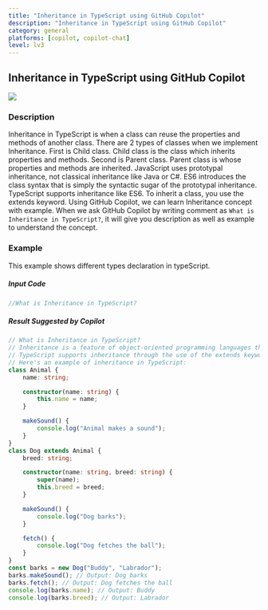 ```yaml
---
title: "Inheritance in TypeScript using GitHub Copilot"
description: "Inheritance in TypeScript using GitHub Copilot"
category: general
platforms: [copilot, copilot-chat]
level: lv3
---
```

 
## Inheritance in TypeScript using GitHub Copilot
[<img src="https://img.shields.io/badge/Lv3-Mature_Best_Practice-brightgreen">](https://github.com/orgs/AI-Native-Development/projects/1/)
 
### Description
Inheritance in TypeScript is when a class can reuse the properties and methods of another class. There are 2 types of classes when we implement Inheritance. First is Child class. Child class is the class which inherits properties and methods. Second is Parent class. Parent class is whose properties and methods are inherited.
JavaScript uses prototypal inheritance, not classical inheritance like Java or C#. ES6 introduces the class syntax that is simply the syntactic sugar of the prototypal inheritance. TypeScript supports inheritance like ES6.
To inherit a class, you use the extends keyword. Using GitHub Copilot, we can learn Inheritance concept with example. When we ask GitHub Copilot by writing comment as `What is Inheritance in TypeScript?`, it will give you description as well as example to understand the concept.
### Example
This example shows different types declaration in typeScript.

##### Input Code
```TypeScript
//What is Inheritance in TypeScript?
```

##### Result Suggested by Copilot
```TypeScript
// What is Inheritance in TypeScript?
// Inheritance is a feature of object-oriented programming languages that allows you to create a new class (derived class) that inherits the properties and methods of an existing class (base class). The derived class can also have its own properties and methods in addition to the inherited ones.
// TypeScript supports inheritance through the use of the extends keyword. When a class extends another class, it inherits all the properties and methods of the base class. The derived class can then override or extend the inherited properties and methods, as well as define its own properties and methods.
// Here's an example of inheritance in TypeScript:
class Animal {
    name: string;

    constructor(name: string) {
        this.name = name;
    }

    makeSound() {
        console.log("Animal makes a sound");
    }
}
class Dog extends Animal {
    breed: string;

    constructor(name: string, breed: string) {
        super(name);
        this.breed = breed;
    }

    makeSound() {
        console.log("Dog barks");
    }

    fetch() {
        console.log("Dog fetches the ball");
    }
}
const barks = new Dog("Buddy", "Labrador");
barks.makeSound(); // Output: Dog barks
barks.fetch(); // Output: Dog fetches the ball
console.log(barks.name); // Output: Buddy
console.log(barks.breed); // Output: Labrador
```